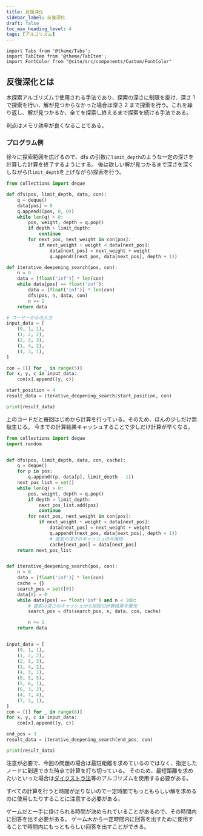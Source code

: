 ```yaml
---
title: 反復深化
sidebar_label: 反復深化
draft: false
toc_max_heading_level: 4
tags: [アルゴリズム]
---
```


```mdx-code-block
import Tabs from '@theme/Tabs';
import TabItem from '@theme/TabItem';
import FontColor from "@site/src/components/Custom/FontColor"
```

## 反復深化とは

木探索アルゴリズムで使用される手法であり、探索の深さに制限を掛け、深さ 1 で探索を行い、解が見つからなかった場合は深さ 2 まで探索を行う。これを繰り返し、解が見つかるか、全てを探索し終えるまで探索を続ける手法である。

利点はメモリ効率が良くなることである。

### プログラム例

徐々に探索範囲を広げるので、dfs の引数に`limit_depth`のような一定の深さを計算した計算を終了するようにする。
後は欲しい解が見つかるまで深さを深くしながら(`limit_depth`を上げながら)探索を行う。

<Tabs groupId="code">
<TabItem value="python" label="Python" default>

```python
from collections import deque

def dfs(pos, limit_depth, data, con):
    q = deque()
    data[pos] = 0
    q.append((pos, 0, 0))
    while len(q) > 0:
        pos, weight, depth = q.pop()
        if depth > limit_depth:
            continue
        for next_pos, next_weight in con[pos]:
            if next_weight + weight < data[next_pos]:
                data[next_pos] = next_weight + weight
                q.append((next_pos, data[next_pos], depth + 1))

def iterative_deepening_search(pos, con):
    n = 0
    data = [float('inf')] * len(con)
    while data[pos] == float('inf'):
        data = [float('inf')] * len(con)
        dfs(pos, n, data, con)
        n += 1
    return data

# ユーザーからの入力
input_data = [
    (0, 1, 1),
    (1, 2, 2),
    (2, 3, 3),
    (1, 4, 2),
    (4, 3, 1),
]

con = [[] for _ in range(5)]
for x, y, c in input_data:
    con[x].append((y, c))

start_position = 4
result_data = iterative_deepening_search(start_position, con)

print(result_data)
```

  </TabItem>
</Tabs>

上のコードだと毎回はじめから計算を行っている。そのため、ほんの少しだけ無駄生じる。
今までの計算結果キャッシュすることで少しだけ計算が早くなる。

<Tabs groupId="code">
<TabItem value="python" label="Python" default>

```python
from collections import deque
import random


def dfs(pos, limit_depth, data, con, cache):
    q = deque()
    for p in pos:
        q.append((p, data[p], limit_depth - 1))
    next_pos_list = set()
    while len(q) > 0:
        pos, weight, depth = q.pop()
        if depth > limit_depth:
            next_pos_list.add(pos)
            continue
        for next_pos, next_weight in con[pos]:
            if next_weight + weight < data[next_pos]:
                data[next_pos] = next_weight + weight
                q.append((next_pos, data[next_pos], depth + 1))
                # 直前の深さのキャッシュのみ保持
                cache[next_pos] = data[next_pos]
    return next_pos_list


def iterative_deepening_search(pos, con):
    n = 0
    data = [float('inf')] * len(con)
    cache = {}
    search_pos = set([0])
    data[0] = 0
    while data[pos] == float('inf') and n < 100:
        # 直前の深さのキャッシュから前回の計算結果を復元
        search_pos = dfs(search_pos, n, data, con, cache)

        n += 1
    return data


input_data = [
    (0, 1, 1),
    (1, 2, 2),
    (2, 3, 3),
    (1, 4, 2),
    (4, 3, 1),
    (0, 5, 5),
    (5, 6, 1),
    (6, 3, 2),
    (4, 7, 4),
    (7, 3, 1),
]
con = [[] for _ in range(8)]
for x, y, c in input_data:
    con[x].append((y, c))

end_pos = 3
result_data = iterative_deepening_search(end_pos, con)

print(result_data)

```

  </TabItem>
</Tabs>

注意が必要で、今回の問題の場合は最短距離を求めているのではなく、指定したノードに到達できた時点で計算を打ち切っている。
そのため、最短距離を求めたいといった場合は[ダイクストラ法](/docs/Algorithm/dijkstra)等のアルゴリズムを使用する必要がある。

すべての計算を行うと時間が足りないので一定時間でもっともらしい解を求めるのに使用したりすることに注意する必要がある。

ゲームだと一手に掛けられる時間が決められていることがあるので、その時間内に回答を出す必要がある。
ゲーム木から一定時間内に回答を出すために使用することで時間内にもっともらしい回答を出すことができる。
